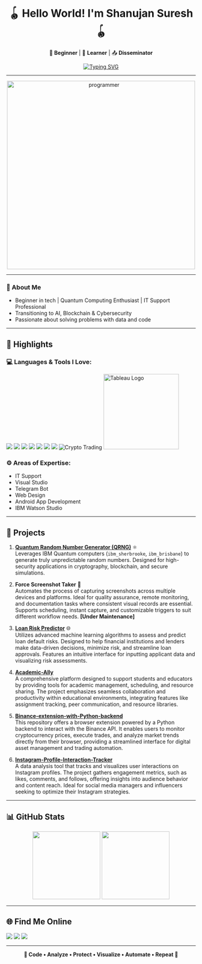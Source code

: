 <h1 align="center">🪀 Hello World! I'm Shanujan Suresh 🪀</h1>

<p align="center">
  🐾 <strong>Beginner</strong> | 📖 <strong>Learner</strong> | 📤 <strong>Disseminator</strong>
</p>

<p align="center">
  <a href="https://github.com/shanujans">
    <img src="https://readme-typing-svg.demolab.com?font=Fira+Code&weight=600&pause=1000&center=true&vCenter=true&width=435&lines=Always+learning+and+building...;Exploring+data+%26+tech;Let's+build+impact!" alt="Typing SVG" />
  </a>
</p>

<hr>

<p align="center">
  <img src="https://cdn.dribbble.com/users/1162077/screenshots/3848914/programmer.gif" width="500px" alt="programmer" />
</p>

---

<p>
  
### 🌱 About Me
+ Beginner in tech | Quantum Computing Enthusiast | IT Support Professional 
+ Transitioning to AI, Blockchain & Cybersecurity
+ Passionate about solving problems with data and code
</p>

---

## 🔦 Highlights

### 💻 Languages & Tools I Love:

<p>
  <img src="https://img.icons8.com/color/48/python--v1.png"/>
  <img src="https://img.icons8.com/color/48/html-5--v1.png"/>
  <img src="https://img.icons8.com/color/48/css3.png"/>
  <img src="https://img.icons8.com/fluency/48/jupyter.png"/>
  <img src="https://img.icons8.com/color/48/kotlin.png"/>
  <img src="https://img.icons8.com/external-flat-juicy-fish/48/external-sql-coding-and-development-flat-flat-juicy-fish.png"/>
  <img src="https://img.icons8.com/color/48/adobe-photoshop--v1.png"/>
  <img src="https://img.icons8.com/color/48/cryptocurrency.png" alt="Crypto Trading"/>
   <img src="https://upload.wikimedia.org/wikipedia/commons/4/4b/Tableau_Logo.png" width="200" alt="Tableau Logo">

</p>

### ⚙️ Areas of Expertise:
- IT Support
- Visual Studio
- Telegram Bot
- Web Design  
- Android App Development
- IBM Watson Studio  

---

## 🚀 Projects

1. **[Quantum Random Number Generator (QRNG)](https://github.com/shanujans/Quantum-Random-Number-Generator)** ⚛️  
   Leverages IBM Quantum computers (`ibm_sherbrooke`, `ibm_brisbane`) to generate truly unpredictable random numbers. Designed for high-security applications in cryptography, blockchain, and secure simulations.

2. **Force Screenshot Taker** 🤖  
   Automates the process of capturing screenshots across multiple devices and platforms. Ideal for quality assurance, remote monitoring, and documentation tasks where consistent visual records are essential. Supports scheduling, instant capture, and customizable triggers to suit different workflow needs. **[Under Maintenance]**

3. **[Loan Risk Predictor](https://github.com/shanujans/AutoAI-Loan-Risk-Predictor)** 🌐  
   Utilizes advanced machine learning algorithms to assess and predict loan default risks. Designed to help financial institutions and lenders make data-driven decisions, minimize risk, and streamline loan approvals. Features an intuitive interface for inputting applicant data and visualizing risk assessments.

4. **[Academic-Ally](https://github.com/shanujans/Academic-Ally)**  
   A comprehensive platform designed to support students and educators by providing tools for academic management, scheduling, and resource sharing. The project emphasizes seamless collaboration and productivity within educational environments, integrating features like assignment tracking, peer communication, and resource libraries.

5. **[Binance-extension-with-Python-backend](https://github.com/shanujans/Binance-extension-with-Python-backend)**  
   This repository offers a browser extension powered by a Python backend to interact with the Binance API. It enables users to monitor cryptocurrency prices, execute trades, and analyze market trends directly from their browser, providing a streamlined interface for digital asset management and trading automation.

6. **[Instagram-Profile-Interaction-Tracker](https://github.com/shanujans/Instagram-Profile-Interaction-Tracker)**  
   A data analysis tool that tracks and visualizes user interactions on Instagram profiles. The project gathers engagement metrics, such as likes, comments, and follows, offering insights into audience behavior and content reach. Ideal for social media managers and influencers seeking to optimize their Instagram strategies.

---

## 📊 GitHub Stats

<p align="center">
  <img src="https://github-readme-stats.vercel.app/api?username=shanujans&show_icons=true&theme=github_dark" height="180px"/>
  <img src="https://github-readme-stats.vercel.app/api/top-langs/?username=shanujans&layout=compact&theme=github_dark" height="180px"/>
</p>

---

## 🌐 Find Me Online

<p align="left">
  <a href="www.linkedin.com/in/shanujansuresh" target="_blank"><img src="https://img.icons8.com/color/48/linkedin.png" /></a>
  <a href="https://www.instagram.com/shanujan_29/" target="_blank"><img src="https://img.icons8.com/color/48/instagram-new--v1.png" /></a>
  <a href="https://t.me/@shanujan" target="_blank"><img src="https://img.icons8.com/color/48/telegram-app--v1.png" /></a>
</a>
</p>

---

<p align="center">
  <strong>🔧 Code • Analyze • Protect • Visualize • Automate • Repeat 🔧 </strong>
</p>
